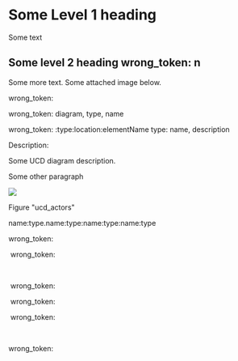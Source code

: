 # Some Level 1 heading

Some text

## Some level 2 heading wrong_token: n

Some more text. Some attached image below.

wrong_token: 

wrong_token:  diagram, type, name

wrong_token: :type:location:elementName type: name, description

Description: <p>Some UCD diagram description.</p><p>Some other paragraph</p>


![](G:\devproj\github\modelio2doc_0_0_1\modelio2doc\modelio2doc\test\img\961ca4c4-2d97-4ef1-b410-0f085431c990.png)

Figure "ucd_actors"

name:type.name:type:name:type:name:type

wrong_token: 

​	wrong_token: 

​	

​	wrong_token: 

​			wrong_token: 

​	wrong_token: 

​	

wrong_token: 